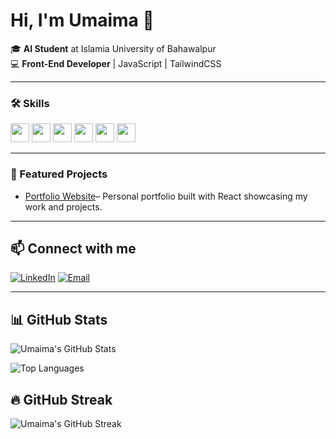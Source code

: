 # Hi, I'm Umaima 👋  

🎓 **AI Student** at Islamia University of Bahawalpur  
💻 **Front-End Developer** | JavaScript | TailwindCSS  

---

### 🛠️ Skills  
<p float="left">
  <img src="https://img.shields.io/badge/HTML5-E34F26?style=flat&logo=html5&logoColor=white" height="30"/>
  <img src="https://img.shields.io/badge/CSS3-1572B6?style=flat&logo=css3&logoColor=white" height="30"/>
  <img src="https://img.shields.io/badge/JavaScript-F7DF1E?style=flat&logo=javascript&logoColor=black" height="30"/>
  <img src="https://img.shields.io/badge/React-20232A?style=flat&logo=react&logoColor=61DAFB" height="30"/>
  <img src="https://img.shields.io/badge/TailwindCSS-06B6D4?style=flat&logo=tailwind-css&logoColor=white" height="30"/>
  <img src="https://img.shields.io/badge/Python-3776AB?style=flat&logo=python&logoColor=white" height="30"/>
</p>

---





### 📌 Featured Projects  
- [Portfolio Website](https://umaimazainab02.github.io/umaima-portfolio/)– Personal portfolio built with React showcasing my work and projects.  

---
## 📫 Connect with me  

[![LinkedIn](https://img.shields.io/badge/LinkedIn-0077B5?style=flat&logo=linkedin&logoColor=white)](https://www.linkedin.com/in/umaima-zainab-8bb76732a/) 
[![Email](https://img.shields.io/badge/Email-D14836?style=flat&logo=gmail&logoColor=white)](mailto:umaimazainab429@gmail.com)





---
## 📊 GitHub Stats  

![Umaima's GitHub Stats](https://github-readme-stats.vercel.app/api?username=Umaimazainab02&show_icons=true&theme=radical)

![Top Languages](https://github-readme-stats.vercel.app/api/top-langs/?username=Umaimazainab02&layout=compact&theme=radical)

## 🔥 GitHub Streak  

<p align="left">
  <img src="https://streak-stats.demolab.com?user=Umaimazainab02&theme=radical" alt="Umaima's GitHub Streak"/>
</p>

